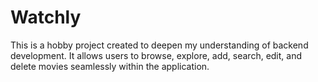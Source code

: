# Watchly

This is a hobby project created to deepen my understanding of backend development. It allows users to browse, explore, add, search, edit, and delete movies seamlessly within the application.